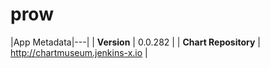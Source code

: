 # prow

|App Metadata|---|
| **Version** | 0.0.282 |
| **Chart Repository** | http://chartmuseum.jenkins-x.io |
